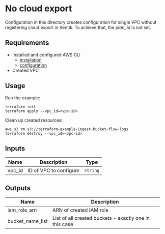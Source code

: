# No cloud export

Configuration in this directory creates configuration for single VPC without registering cloud export in Kentik.
To achieve that, the _plan_id_ is not set.

## Requirements

- Installed and configured AWS CLI
  - [installation](https://docs.aws.amazon.com/cli/latest/userguide/install-cliv2.html)
  - [configuration](https://docs.aws.amazon.com/cli/latest/userguide/cli-configure-quickstart.html)
- Created VPC

## Usage

Run the example:

```shell
terraform init
terraform apply --vpc_id=<vpc-id>
```

Clean up created resources:

```shell
aws s3 rm s3://terraform-example-ingest-bucket-flow-logs
terraform destroy --vpc_id=<vpc-id>
```

## Inputs

| Name | Description | Type |
|------|-------------|------|
| vpc\_id | ID of VPC to configure | `string` |

## Outputs

| Name | Description |
|------|-------------|
| iam\_role\_arn | ARN of created IAM role |
| bucket\_name\_list | List of all created buckets - exactly one in this case |
